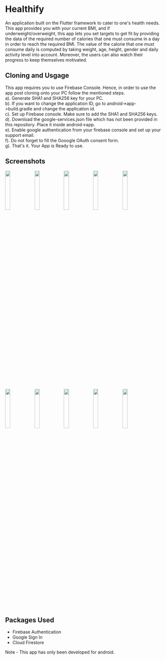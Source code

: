 # Healthify

An application built on the Flutter framework to cater to one's health needs. This app provides you with your current BMI, and if underweight/overweight, this app lets you set targets to get fit by providing the data of the required number of calories that one must consume in a day in order to reach the required BMI. The value of the calorie that one must consume daily is computed by taking weight, age, height, gender and daily activity level into account. Moreover, the users can also watch their progress to keep themselves motivated.

## Cloning and Usgage
This app requires you to use Firebase Console. Hence, in order to use the app post cloning onto your PC follow the mentioned steps.<br/>
a). Generate SHA1 and SHA256 key for your PC.<br/>
b). If you want to change the application ID, go to android->app->build.gradle and change the application id.<br/>
c). Set up Firebase console. Make sure to add the SHA1 and SHA256 keys.<br/>
d). Download the google-services.json file which has not been provided in this repository. Place it inside android->app.<br/>
e). Enable google authentication from your firebase console and set up your support email.<br/>
f). Do not forget to fill the Gooogle OAuth consent form.<br/>
g). That's it. Your App is Ready to use.<br/>

## Screenshots
<img src="https://user-images.githubusercontent.com/59926553/89010082-8cf2d380-d32b-11ea-845f-3a17e54ea59b.JPG" width="18%"></img> <img src="https://user-images.githubusercontent.com/59926553/89010087-8e240080-d32b-11ea-8aa3-48fb1d0b2242.JPG" width="18%"></img> <img src="https://user-images.githubusercontent.com/59926553/89010090-8ebc9700-d32b-11ea-8d57-17c25b31aa83.JPG" width="18%"></img> <img src="https://user-images.githubusercontent.com/59926553/89010094-90865a80-d32b-11ea-9e9d-0c580be9d7bb.JPG" width="18%"></img> <img src="https://user-images.githubusercontent.com/59926553/89010111-9845ff00-d32b-11ea-9393-27a676cfebd5.JPG" width="18%"></img> <img src="https://user-images.githubusercontent.com/59926553/89010116-9a0fc280-d32b-11ea-9fa5-7629baf702ec.JPG" width="18%"></img> <img src="https://user-images.githubusercontent.com/59926553/89010128-9e3be000-d32b-11ea-8c69-38881eb4a697.JPG" width="18%"></img> <img src="https://user-images.githubusercontent.com/59926553/89010139-a3992a80-d32b-11ea-85c6-42faee39327d.JPG" width="18%"></img> <img src="https://user-images.githubusercontent.com/59926553/89094832-cdaf2300-d3e5-11ea-8e4e-5cc3cba2d590.JPG" width="18%"></img> <img src="https://user-images.githubusercontent.com/59926553/89094834-d43d9a80-d3e5-11ea-8986-db179c0e708b.JPG" width="18%"></img> 

## Packages Used
 - Firebase Authentication
 - Google Sign In
 - Cloud Firestore


Note - This app has only been developed for android.
